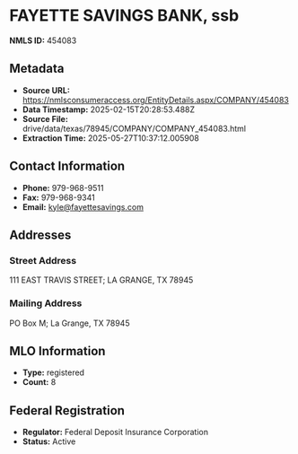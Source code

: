 # FAYETTE SAVINGS BANK, ssb

**NMLS ID:** 454083

## Metadata
- **Source URL:** https://nmlsconsumeraccess.org/EntityDetails.aspx/COMPANY/454083
- **Data Timestamp:** 2025-02-15T20:28:53.488Z
- **Source File:** drive/data/texas/78945/COMPANY/COMPANY_454083.html
- **Extraction Time:** 2025-05-27T10:37:12.005908

## Contact Information
- **Phone:** 979-968-9511
- **Fax:** 979-968-9341
- **Email:** kyle@fayettesavings.com

## Addresses
### Street Address
111 EAST TRAVIS STREET; LA GRANGE, TX 78945

### Mailing Address
PO Box M; La Grange, TX 78945

## MLO Information
- **Type:** registered
- **Count:** 8

## Federal Registration
- **Regulator:** Federal Deposit Insurance Corporation
- **Status:** Active
